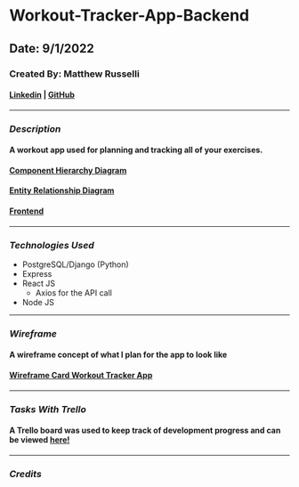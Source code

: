 # Workout-Tracker-App-Backend

## Date: 9/1/2022

### Created By: Matthew Russelli

#### [Linkedin](https://www.linkedin.com/in/matthewrusselli/) | [GitHub](https://github.com/MattRusselli)

---

### **_Description_**

#### A workout app used for planning and tracking all of your exercises. 

#### [Component Hierarchy Diagram]()

#### [Entity Relationship Diagram](https://i.imgur.com/TluSKRk.png)

#### [Frontend](https://github.com/MattRusselli/Workout-Tracker-App)

---

### **_Technologies Used_**

- PostgreSQL/Django (Python)
- Express
- React JS
  - Axios for the API call
- Node JS

---

### **_Wireframe_**

#### A wireframe concept of what I plan for the app to look like

#### [Wireframe Card Workout Tracker App]()

---

### **_Tasks With Trello_**

#### A Trello board was used to keep track of development progress and can be viewed [here!](https://trello.com/b/rELp3eoV/workout-tracker-app)

---

### **_Credits_**